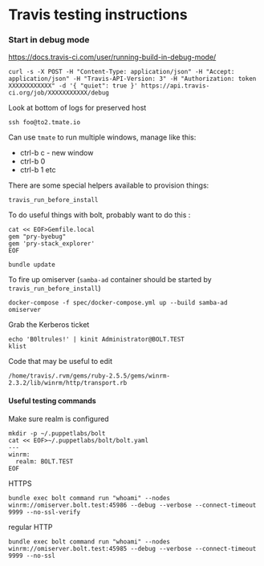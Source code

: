 # Travis testing instructions

### Start in debug mode

https://docs.travis-ci.com/user/running-build-in-debug-mode/

```
curl -s -X POST -H "Content-Type: application/json" -H "Accept: application/json" -H "Travis-API-Version: 3" -H "Authorization: token XXXXXXXXXXXX" -d '{ "quiet": true }' https://api.travis-ci.org/job/XXXXXXXXXXX/debug
```

Look at bottom of logs for preserved host

```
ssh foo@to2.tmate.io
```

Can use `tmate` to run multiple windows, manage like this:

* ctrl-b c - new window
* ctrl-b 0
* ctrl-b 1 etc

There are some special helpers available to provision things:

```
travis_run_before_install
```

To do useful things with bolt, probably want to do this :

```
cat << EOF>Gemfile.local
gem "pry-byebug"
gem 'pry-stack_explorer'
EOF

bundle update
```

To fire up omiserver (`samba-ad` container should be started by `travis_run_before_install`)

```
docker-compose -f spec/docker-compose.yml up --build samba-ad omiserver
```


Grab the Kerberos ticket

```
echo 'B0ltrules!' | kinit Administrator@BOLT.TEST
klist
```

Code that may be useful to edit

```
/home/travis/.rvm/gems/ruby-2.5.5/gems/winrm-2.3.2/lib/winrm/http/transport.rb
```


#### Useful testing commands

Make sure realm is configured

```
mkdir -p ~/.puppetlabs/bolt
cat << EOF>~/.puppetlabs/bolt/bolt.yaml
---
winrm:
  realm: BOLT.TEST
EOF
```

HTTPS

```
bundle exec bolt command run "whoami" --nodes winrm://omiserver.bolt.test:45986 --debug --verbose --connect-timeout 9999 --no-ssl-verify
```

regular HTTP

```
bundle exec bolt command run "whoami" --nodes winrm://omiserver.bolt.test:45985 --debug --verbose --connect-timeout 9999 --no-ssl
```
